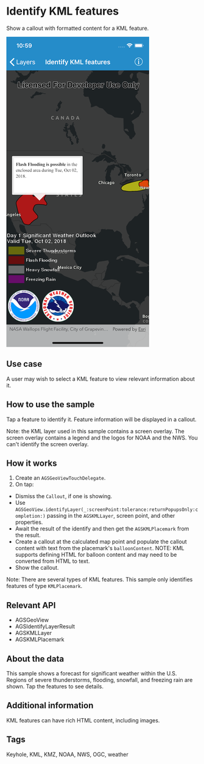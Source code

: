 # Identify KML features

Show a callout with formatted content for a KML feature.

![Identify KML features sample](identify-kml-features.png)

## Use case

A user may wish to select a KML feature to view relevant information about it.

## How to use the sample

Tap a feature to identify it. Feature information will be displayed in a callout.

Note: the KML layer used in this sample contains a screen overlay. The screen overlay contains a legend and the logos for NOAA and the NWS. You can't identify the screen overlay.

## How it works

1. Create an `AGSGeoViewTouchDelegate`.
2. On tap:
  * Dismiss the `Callout`, if one is showing.
  * Use `AGSGeoView.identifyLayer(_:screenPoint:tolerance:returnPopupsOnly:completion:)` passing in the `AGSKMLLayer`, screen point, and other properties.
  * Await the result of the identify and then get the `AGSKMLPlacemark` from the result.
  * Create a callout at the calculated map point and populate the callout content with text from the placemark's `balloonContent`. NOTE: KML supports defining HTML for balloon content and may need to be converted from HTML to text.
  * Show the callout.
  
Note: There are several types of KML features. This sample only identifies features of type `KMLPlacemark`.

## Relevant API

* AGSGeoView
* AGSIdentifyLayerResult
* AGSKMLLayer
* AGSKMLPlacemark

## About the data

This sample shows a forecast for significant weather within the U.S. Regions of severe thunderstorms, flooding, snowfall, and freezing rain are shown. Tap the features to see details.

## Additional information

KML features can have rich HTML content, including images.

## Tags

Keyhole, KML, KMZ, NOAA, NWS, OGC, weather

